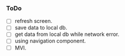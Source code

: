 ### ToDo


- [ ] refresh screen.
- [ ] save data to local db.
- [ ] get data from local db while network error.
- [ ] using navigation component.
- [ ] MVI.
